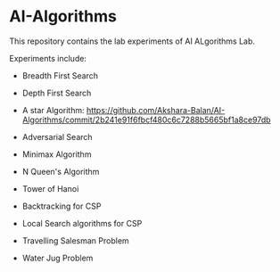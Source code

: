# AI-Algorithms

This repository contains the lab experiments of AI ALgorithms Lab.

Experiments include:

* Breadth First Search

* Depth First Search

* A star Algorithm: https://github.com/Akshara-Balan/AI-Algorithms/commit/2b241e91f6fbcf480c6c7288b5665bf1a8ce97db

* Adversarial Search

* Minimax Algorithm

* N Queen's Algorithm

* Tower of Hanoi

* Backtracking for CSP

* Local Search algorithms for CSP

* Travelling Salesman Problem

* Water Jug Problem
  
